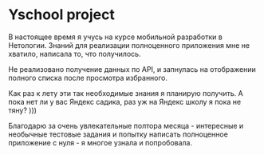 # Yschool project

 В настоящее время я учусь на курсе мобильной разработки в Нетологии.
Знаний для реализации полноценного приложения мне не хватило, написала то, что получилось.

Не реализовано получение данных по API, и запнулась на отображении полного списка после просмотра избранного. 

Как раз к лету эти так необходимые знания я планирую получить. 
А пока нет ли у вас Яндекс садика, раз уж на Яндекс школу я пока не тяну? )))

Благодарю за очень увлекательные полтора месяца - 
интересные и необычные тестовые задания и попытку написать полноценное приложение с нуля - я многое узнала и попробовала.

